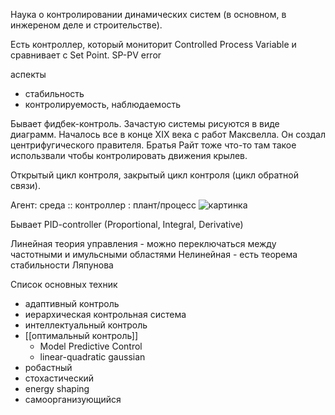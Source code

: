 Наука о контролировании динамических систем (в основном, в инжереном деле и строительстве).

Есть контроллер, который мониторит Controlled Process Variable  и сравнивает с Set Point. SP-PV error

аспекты
- стабильность
- контролируемость, наблюдаемость

Бывает фидбек-контроль. Зачастую системы рисуются в виде диаграмм. Началось все в конце XIX века с работ Максвелла. Он создал центрифугического правителя. Братья Райт тоже что-то там такое использвали чтобы контролировать движения крылев.

Открытый цикл контроля, закрытый цикл контроля (цикл обратной связи).

Агент: среда :: контроллер : плант/процесс
![картинка](https://en.wikipedia.org/wiki/File:Simple_feedback_control_loop2.svg)

Бывает PID-controller (Proportional, Integral, Derivative)

Линейная теория управления - можно переключаться между частотными и имульсными областями
Нелинейная - есть теорема стабильности Ляпунова

Список основных техник
- адаптивный контроль
- иерархическая контрольная система
- интеллектуальный контроль
- [[оптимальный контроль]]
	- Model Predictive Control
	- linear-quadratic gaussian
- робастный
- стохастический
- energy shaping
- самоорганизующийся